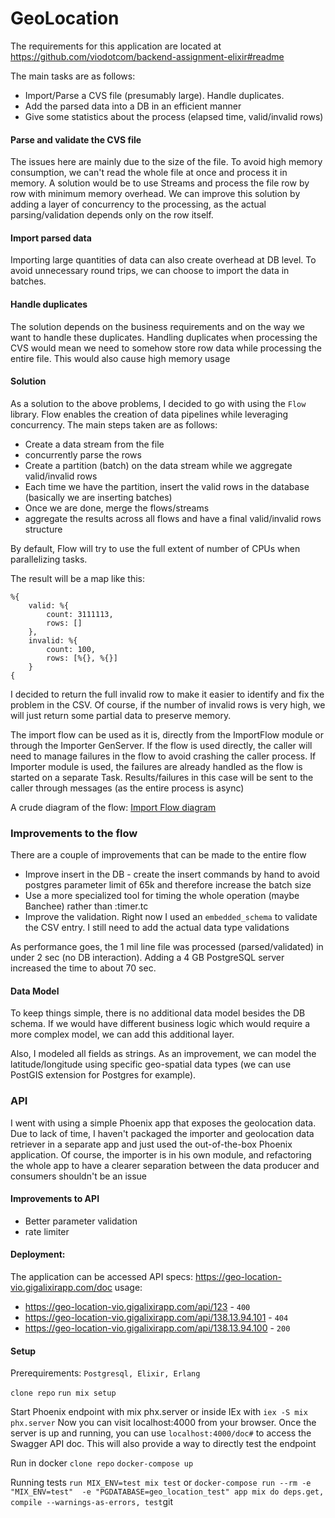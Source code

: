 ﻿
# GeoLocation
The requirements for this application are located at https://github.com/viodotcom/backend-assignment-elixir#readme

The main tasks are as follows:
* Import/Parse a CVS file (presumably large). Handle duplicates.
* Add the parsed data into a DB in an efficient manner
* Give some statistics about the process (elapsed time, valid/invalid rows)

#### Parse and validate the CVS file
The issues here are mainly due to the size of the file. To avoid high memory consumption, we can't read the whole file at once and process it in memory. A solution would be to use Streams and process the file row by row with minimum memory overhead. We can improve this solution by adding a layer of concurrency to the processing, as the actual parsing/validation depends only on the row itself.

#### Import parsed data
Importing large quantities of data can also create overhead at DB level. To avoid unnecessary round trips, we can choose to import the data in batches.

#### Handle duplicates
The solution depends on the business requirements and on the way we want to handle these duplicates. Handling duplicates when processing the CVS would mean we need to somehow store
row data while processing the entire file. This would also cause high memory usage

#### Solution
As a solution to the above problems, I decided to go with using the `Flow` library. Flow enables the creation of data pipelines while leveraging concurrency. The main steps taken are as follows:
 - Create a data stream from the file
 - concurrently parse the rows
 - Create a partition (batch) on the data stream while we aggregate valid/invalid rows
 - Each time we have the partition, insert the valid rows in the database (basically we are inserting batches)
 - Once we are done, merge the flows/streams
 - aggregate the results across all flows and have a final valid/invalid rows structure

By default, Flow will try to use the full extent of number of CPUs when parallelizing tasks.

The result will be a map like this:

    %{
	    valid: %{
		    count: 3111113,
		    rows: []
	    },
	    invalid: %{
		    count: 100,
		    rows: [%{}, %{}]
	    }
    {


I decided to return the full invalid row to make it easier to identify and fix the problem in the CSV. Of course, if the number of invalid rows is very high, we will just return some partial data to preserve memory.

The import flow can be used as it is, directly from the ImportFlow module or through the Importer GenServer. If the flow is used directly, the caller will need to manage failures
in the flow to avoid crashing the caller process. If Importer module is used, the failures are already handled as the flow is started on a separate Task. Results/failures in this
case will be sent to the caller through messages (as the entire process is async)

A crude diagram of the flow:
[Import Flow diagram](https://viewer.diagrams.net/?tags=%7B%7D&highlight=0000ff&edit=_blank&layers=1&nav=1&title=Untitled.drawio#R7Vxbc5s4FP4t%2b5CZ9sEZkLjYj2nSbndmd6bTzGzbRwUUrAYjr5CTeH/9SiBskOyEUIKUbPxidCSEOPp0vnN04QSer%2b5/Z2i9/IumOD8BXnp/Ai9OAPABDMSflGyVxAdhLckYSZVsL7gk/2Il9JR0Q1JcdgpySnNO1l1hQosCJ7wjQ4zRu26xa5p3n7pGGTYElwnKTek3kvJlLZ2H3l7%2bGZNs2TzZ91TOCjWFlaBcopTetUTw4wk8Z5Ty%2bmp1f45zqb1GL/V9n47k7hrGcMH73PDH7Pp7yc6WN9%2b9y684%2bfaT0p8zf6Eax7fNG%2bNUKEAlKeNLmtEC5R/30g%2bMbooUy2o9kdqX%2bZPStRD6QvgTc75VvYk2nArRkq9ylStazLbf5f2nYZP8oaqrEhf3ndRWpeq2ygYe1YESlXTDEvzAiwOFJcQyzB9SULjrKgFyTFdYNEjcyHCOOLntNgQpsGW7cvv%2bEBeqS57QPaqVtyjfqCet0FoI3olXLrGoUuSQFHH83ujGfSdJjd8tCceXa1Tp5E6M1W6HqMdgxvH9w6o1NbEb6wrnaqTDSKXv9sNmV2bZGjJNudGVFxnKM7FepGfSSIhUkqOyJElXL12kt2AbBaAD3FMPwkfAW6W%2bYEbE22E2PqJ92BPS4HA/tvopPNBNjaw38NUTvlAi3mQHExh0YeLPte6v31Pd1TZnekULrSKoVVTrwaiogtLutYejKz6ArigXyvogakaSkZZyjNbai/7ZSDP/YcOvZ/N9Ulxl6r%2b6s1yjogPQpmBCcyogcyb1n129A1KJotle%2b%2bJ9VZFguILPrtGK5Nv6hs84v8WcJKiVX1aWWeb6YH3fzqgfLXMKylYob%2bXdIkaQ%2bM9JhviGSVZ%2bsFyC1seK3ClgyczAqweClwvOwGwmlJCQIjPvpGy9RIWqEtQyYa/4TNjArKjFiRg2cnDt8ogYv4V6kte8apXDmajsWtTfPKnAda4YCJXb0HrMHWVpt2G7usS7XN0QUZ2ss%2bSM3uCZGkqdclcouckqezLTelOYkqoPYVz/B/H7VjNTnFAmRhwtZnxJkpsCl6ptpCCcNMrRy7Y68sFyrbZ0yl3nFHFdMykp1znaNsVzIjKA9xtZrYUTgAoFZQ3cxxmrBr2Q1bhvxoJlIosC14hs/qqI7FF%2bip9EeNaILNT4ZzGQyAJPqyiYlsgWb0T2RmRvRPb6iAx6rhFZM6nzf2GyZnLFcSaLujgB3lAm8zUmC6dlMt9/o7I3KnujstdHZUHsHJWZU7Ovmsr8p01D2uKyWKOg3TrSU7ks1kjR15H03FwGDXxdoIrDhD3DaNWM1CvmzCCF8yOBrL1BGhpKFK/DibSy0vxvKw7gyVIqTtKvbRXqiyjBwroKzVUUt1WoRz0OqNBcKnBbhTrbOqBCcwrUbRXqk8j2VQgOBUe/5LCc9PYuxluNjw5rfRrnItSmfKOhgXKk2ahw4kC56fqXjYXYJhYABN0Bri8/917HBvMuFnRQPTcWTEfTHSws%2bmLhyC6dibAQiAit/YOdHo0Hm4kInnpBt6754hT6IBYmJJoDGITTYiVwGCu97cbcKlZA3LUbzfB/Mjg0MgobN3MqLJixlTtY6G03rPoTuukfzCE6GU3OIaNvtbOBBav%2bBNRjrsH%2bhFbR5Fg4tDHuxWHBKkcE3mIcLISebxcLo%2b9c6o8Fx33GUJ8gaPzwX/YDvIn9gEP7h1wZ735vMDg1sRDAgWAAhlMYTAqGxlCNuCp2T3i9KBbUa2Ai/UOVlNf75TCZ2LYSz7nVvjesrPoUuvkfzCM6IU3NI9Dlucv%2bYLDqVIRjTViF0O6EVXOk0EkwxH2xYNf5iEdyMKPYroMJXZ6E6I0Fq76H7j8GvjanONz3mHZyErocePbGglWHwcDC0KBkZ1AsBSXQYuA5Hhas%2bgu6aR/uL8SWnUczQP2K000it0nOarm4H3wihbryqq8GiPYVMsGFbtmJ/MDARrXPpQ1CkfU9VsEzhnxh74BvxOHZ0Naj47MGlitzBi92M0JgBncvd3zqu88cGJ/gFalX35nmgHrN7RMvV736rjUH1Dt6sP%2bc7GJt8TBcnIYPG/Hey4dGVdHE55GD8b/b8gq7PASjdblZ1eRd7nLobjkMWxj9rBvb3kdajvkmU/WyGZT/XR88q3dx14x4IQ%2b1kaIUPCYucrTFzMCCPDDX7f36kN95fXDuQp2OuyZ5ronUscSL3ZlEyZckQfmZyliRNK0%2bcnaIbQ9h7NfCOa1HwtDg2%2bgAtvRQfDy6NWPlsyxjOEMcV1guNzkvjf6wfdJoDmz7Kc1ofw7Siq2Ewc20yaNhcGA1DNaHUDz0e2JAO/AXT/w9sdDlNc4mRnccDFCbdo6Hnv7c7ZtoDMzUYHB5U34zo%2bA4GIAOBjAQDIEOhon9ptDlBe%2bg71cn7YIhBF0nerBlCKJuReNZBpHcfwy4Lr7/pjL8%2bB8=)

### Improvements to the flow
There are a couple of improvements that can be made to the entire flow
* Improve insert in the DB - create the insert commands by hand to avoid postgres parameter limit of 65k and therefore increase the batch size
* Use a more specialized tool for timing the whole operation (maybe Banchee) rather than :timer.tc
* Improve the validation. Right now I used an `embedded_schema` to validate the CSV entry. I still need to add the actual data type validations

As performance goes, the 1 mil line file was processed (parsed/validated) in under 2 sec (no DB interaction). Adding a 4 GB PostgreSQL server increased the time to about 70 sec.
#### Data Model
To keep things simple, there is no additional data model besides the DB schema. If we would have different business logic which would require a more complex model, we can add this additional layer.

Also, I modeled all fields as strings. As an improvement, we can model the latitude/longitude using specific geo-spatial data types (we can use PostGIS extension for Postgres for example).

### API
I went with using a simple Phoenix app that exposes the geolocation data. Due to lack of time, I haven't packaged the importer and geolocation data retriever in a separate app and just used the out-of-the-box Phoenix application. Of course, the importer is in his own module, and refactoring the whole app to have a clearer separation between the data producer and consumers shouldn't be an issue
####  Improvements to API
* Better parameter validation
* rate limiter


#### Deployment:
The application can be accessed
API specs:
https://geo-location-vio.gigalixirapp.com/doc
usage:
* https://geo-location-vio.gigalixirapp.com/api/123 - `400`
* https://geo-location-vio.gigalixirapp.com/api/138.13.94.101 - `404`
* https://geo-location-vio.gigalixirapp.com/api/138.13.94.100 - `200`

#### Setup
Prerequirements:
`Postgresql, Elixir, Erlang`

`clone repo`
`run mix setup`

Start Phoenix endpoint with mix phx.server or inside IEx with `iex -S mix phx.server`
Now you can visit localhost:4000 from your browser.
Once the server is up and running, you can use `localhost:4000/doc#` to access the Swagger API doc. This will also provide a way to directly test the endpoint

Run in docker
`clone repo`
`docker-compose up`

Running tests
`run MIX_ENV=test mix test`
or
`docker-compose run --rm -e "MIX_ENV=test"  -e "PGDATABASE=geo_location_test" app mix do deps.get, compile --warnings-as-errors, test`git
